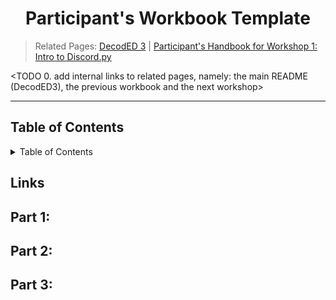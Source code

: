 <h1 align="center">Participant's Workbook Template</h1>

> Related Pages: [DecodED 3](./README.md)
> | [Participant's Handbook for Workshop 1: Intro to Discord.py](./workshop1/README.md)

<TODO 0. add internal links to related pages, namely: the main README (DecodED3), the previous workbook and the next
workshop>

---

<h2>Table of Contents</h2>
<details>
<summary>Table of Contents</summary>


</details>

## Links

## Part 1:

## Part 2:

## Part 3: 

